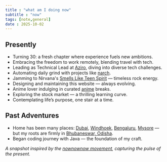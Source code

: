 ```yaml
---
title : "what am I doing now"
subtitle : "now"
tags: [note,general]
date : 2025-10-02
---
```



## Presently

- Turning 30: a fresh chapter where experience fuels new ambitions.
- Embracing the freedom to work remotely, blending travel with tech.
- Leading as Technical Lead at [Aziro](https://www.aziro.com), diving into diverse tech challenges.
- Automating daily grind with projects like [narch](https://gitlab.com/niharokz/narch).
- Jamming to Nirvana's [Smells Like Teen Spirit](https://www.youtube.com/watch?v=hTWKbfoikeg) — timeless rock energy.
- Designing and maintaining this website — always evolving.
- Anime lover indulging in curated [anime](/anime) breaks.
- Exploring the stock market — a thrilling learning curve.
- Contemplating life’s purpose, one stair at a time.

## Past Adventures

- Home has been many places: [Dubai](https://en.wikipedia.org/wiki/Dubai), [Windhoek](https://en.wikipedia.org/wiki/Windhoek), [Bengaluru](https://en.wikipedia.org/wiki/Bengaluru), [Mysore](https://en.wikipedia.org/wiki/Mysore) — but my roots are firmly in [Bhubaneswar, Odisha](https://en.wikipedia.org/wiki/Bhubaneswar).
- Began coding journey with Java — the foundation of my craft.

*A snapshot inspired by the [nownownow movement](https://nownownow.com/), capturing the pulse of the present.*
